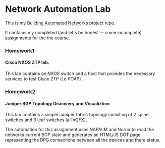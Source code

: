 # Network Automation Lab

This is my [Building Automated Networks](https://my.ipspace.net/bin/list?id=NetAutSol) project repo.

It contains my completed (and let's be honest -- some incomplete) assignments for the the course.


### Homework1
#### Cisco NXOS ZTP lab.

This lab contains on NXOS switch and a host that provides the necessary services to test Cisco ZTP (i.e POAP).


### Homework2
#### Juniper BGP Topology Discovery and Visualiztion

This lab contains a simple Juniper fabric topology consiting of 2 spine switches and 3 leaf switches (all vQFX).

The automation for this assignment uses NAPALM and Nornir to read the networks current BGP state and generates an HTML/JS DOT page representing the BPG connections between all the devices and there status.



